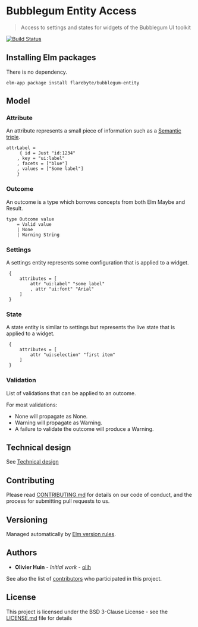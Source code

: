 # Bubblegum Entity Access

> Access to settings and states for widgets of the Bubblegum UI toolkit

[![Build Status](https://semaphoreci.com/api/v1/olih/bubblegum-entity/branches/master/badge.svg)](https://semaphoreci.com/olih/bubblegum-entity)

## Installing Elm packages

There is no dependency.

```
elm-app package install flarebyte/bubblegum-entity
```
## Model

### Attribute

An attribute represents a small piece of information such as a [Semantic triple](https://en.wikipedia.org/wiki/Semantic_triple).

```
attrLabel =
     { id = Just "id:1234"
    , key = "ui:label"
    , facets = ["blue"]
    , values = ["Some label"]
    }  

```

### Outcome

An outcome is a type which borrows concepts from both Elm Maybe and Result.

```
type Outcome value
    = Valid value
    | None
    | Warning String
```

### Settings

A settings entity represents some configuration that is applied to a widget.

```
 {
     attributes = [
         attr "ui:label" "some label"
         , attr "ui:font" "Arial"
     ]
 }

```

### State

A state entity is similar to settings but represents the live state that is applied to a widget.

```
 {
     attributes = [
         attr "ui:selection" "first item"
     ]
 }

```
### Validation

List of validations that can be applied to an outcome.

For most validations:

  - None will propagate as None.
  - Warning will propagate as Warning.
  - A failure to validate the outcome will produce a Warning.

## Technical design

See [Technical design](TECHNICAL_DESIGN.md)

## Contributing

Please read [CONTRIBUTING.md](CONTRIBUTING.md) for details on our code of conduct, and the process for submitting pull requests to us.

## Versioning

Managed automatically by [Elm version rules](https://github.com/elm-lang/elm-package#version-rules).

## Authors

* **Olivier Huin** - *Initial work* - [olih](https://github.com/olih)

See also the list of [contributors](https://github.com/flarebyte/bubblegum-entity/graphs/contributors) who participated in this project.

## License

This project is licensed under the BSD 3-Clause License - see the [LICENSE.md](LICENSE) file for details
